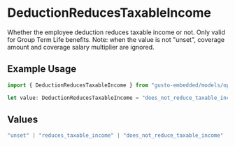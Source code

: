 # DeductionReducesTaxableIncome

Whether the employee deduction reduces taxable income or not. Only valid for Group Term Life benefits. Note: when the value is not "unset", coverage amount and coverage salary multiplier are ignored.

## Example Usage

```typescript
import { DeductionReducesTaxableIncome } from "gusto-embedded/models/operations";

let value: DeductionReducesTaxableIncome = "does_not_reduce_taxable_income";
```

## Values

```typescript
"unset" | "reduces_taxable_income" | "does_not_reduce_taxable_income"
```